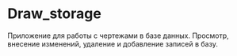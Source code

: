 # Draw_storage
Приложение для работы с чертежами в базе данных. Просмотр, внесение изменений, удаление и добавление записей в базу.
